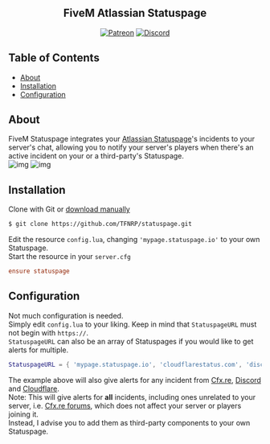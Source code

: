 <h2 align="center">FiveM Atlassian Statuspage</h2>

<p align="center">
<a href="https://patreon.com/yeen"><img alt="Patreon" src="https://img.shields.io/badge/patreon-donate?color=F77F6F&labelColor=F96854&logo=patreon&logoColor=ffffff"></a>
<a href="https://discord.gg/xHaPKfSDtu"><img alt="Discord" src="https://img.shields.io/discord/463778631551025187?color=7389D8&labelColor=6A7EC2&logo=discord&logoColor=ffffff"></a>
</p>

## Table of Contents

- [About](#about)
- [Installation](#installation)
- [Configuration](#configuration)

## About

FiveM Statuspage integrates your [Atlassian Statuspage](statuspage.io)'s incidents to your server's chat, allowing you to notify your server's players when there's an active incident on your or a third-party's Statuspage.  
![img](https://i.imgur.com/XanQhO0.png)
![img](https://i.imgur.com/KoCuouE.png)

## Installation

Clone with Git or [download manually](https://github.com/TFNRP/statuspage/archive/refs/heads/main.zip)

```bash
$ git clone https://github.com/TFNRP/statuspage.git
```

Edit the resource `config.lua`, changing `'mypage.statuspage.io'` to your own Statuspage.  
Start the resource in your `server.cfg`  

```cfg
ensure statuspage
```

## Configuration

Not much configuration is needed.  
Simply edit `config.lua` to your liking. Keep in mind that `StatuspageURL` must not begin with `https://`.  
`StatuspageURL` can also be an array of Statuspages if you would like to get alerts for multiple.  

```lua
StatuspageURL = { 'mypage.statuspage.io', 'cloudflarestatus.com', 'discordstatus.com', 'status.cfx.re' }
```

The example above will also give alerts for any incident from [Cfx.re](https://status.cfx.re), [Discord](https://discordstatus.com/) and [Cloudflare](https://www.cloudflarestatus.com/).  
Note: This will give alerts for **all** incidents, including ones unrelated to your server, i.e. [Cfx.re forums](https://forum.cfx.re/), which does not affect your server or players joining it.  
Instead, I advise you to add them as third-party components to your own Statuspage.  
